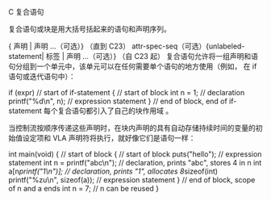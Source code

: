 C 复合语句

复合语句或块是用大括号括起来的语句和声明序列。

{ 声明 | 声明 ...（可选）}		（直到 C23）
attr-spec-seq（可选）{unlabeled-statement| 标签 | 声明 ...（可选）}		（自 C23 起）
复合语句允许将一组声明和语句分组到一个单元中，该单元可以在任何需要单个语句的地方使用（例如， 在 if 语句或迭代语句中）：

if (expr) // start of if-statement
{ // start of block
  int n = 1; // declaration
  printf("%d\n", n); // expression statement
} // end of block, end of if-statement
每个复合语句都引入了自己的块作用域 。

当控制流按顺序传递这些声明时，在块内声明的具有自动存储持续时间的变量的初始值设定项和 VLA 声明符将执行，就好像它们是语句一样：

int main(void)
{ // start of block
  { // start of block
       puts("hello"); // expression statement
       int n = printf("abc\n"); // declaration, prints "abc", stores 4 in n
       int a[n*printf("1\n")]; // declaration, prints "1", allocates 8*sizeof(int)
       printf("%zu\n", sizeof(a)); // expression statement
  } // end of block, scope of n and a ends
  int n = 7; // n can be reused
}